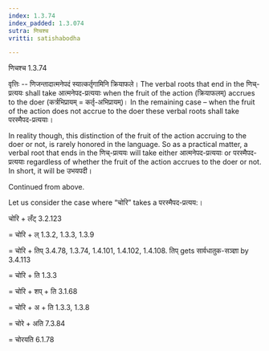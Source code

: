 ```yaml
---
index: 1.3.74
index_padded: 1.3.074
sutra: णिचश्च
vritti: satishabodha

---
```

 णिचश्च 1.3.74 


वृत्तिः -- णिजन्तादात्मनेपदं स्यात्कर्तृगामिनि क्रियाफले। The verbal roots that end in the णिच्-प्रत्ययः shall take आत्मनेपद-प्रत्ययाः when the fruit of the action (क्रियाफलम्) accrues to the doer (कर्त्रभिप्रायम् = कर्तृ-अभिप्रायम्)। In the remaining case – when the fruit of the action does not accrue to the doer these verbal roots shall take परस्मैपद-प्रत्ययाः। 

In reality though, this distinction of the fruit of the action accruing to the doer or not, is rarely honored in the language. So as a practical matter, a verbal root that ends in the णिच्-प्रत्ययः will take either आत्मनेपद-प्रत्ययाः or परस्मैपद-प्रत्ययाः regardless of whether the fruit of the action accrues to the doer or not. In short, it will be उभयपदी। 


Continued from above. 


Let us consider the case where “चोरि” takes a परस्मैपद-प्रत्यय:। 


चोरि + लँट् 3.2.123 

= चोरि + ल् 1.3.2, 1.3.3, 1.3.9 

= चोरि + तिप् 3.4.78, 1.3.74, 1.4.101, 1.4.102, 1.4.108. तिप् gets सार्वधातुक-सञ्ज्ञा by 3.4.113 

= चोरि + ति 1.3.3 

= चोरि + शप् + ति 3.1.68 

= चोरि + अ + ति 1.3.3, 1.3.8 

= चोरे + अति 7.3.84 

= चोरयति 6.1.78 